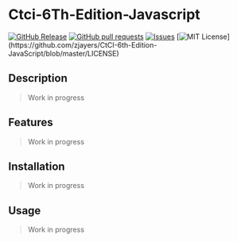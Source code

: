 # Ctci-6Th-Edition-Javascript
[![GitHub Release](https://img.shields.io/github/release/zjayers/CtCI-6th-Edition-JavaScript.svg?style=flat)](https://github.com/zjayers/CtCI-6th-Edition-JavaScript/releases)
[![GitHub pull requests](https://img.shields.io/github/issues-pr/zjayers/CtCI-6th-Edition-JavaScript.svg?style=flat)](https://github.com/zjayers/CtCI-6th-Edition-JavaScript/pulls)
[![Issues](https://img.shields.io/github/issues-raw/zjayers/CtCI-6th-Edition-JavaScript.svg?maxAge=25000)](https://github.com/zjayers/CtCI-6th-Edition-JavaScript/issues)
[![MIT License](https://img.shields.io/apm/l/atomic-ui.svg?)](https://github.com/zjayers/CtCI-6th-Edition-JavaScript/blob/master/LICENSE)

## Description

> Work in progress

## Features

> Work in progress

## Installation

> Work in progress

## Usage

> Work in progress
